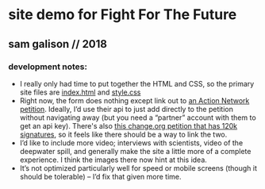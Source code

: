# site demo for Fight For The Future

## sam galison  //  2018

### development notes:

- I really only had time to put together the HTML and CSS, so the primary site files are [index.html](index.html) and [style.css](assets/css/style.css)
- Right now, the form does nothing except link out to [an Action Network petition](https://actionnetwork.org/petitions/stop-offshore-drilling?p_name=&email=). Ideally, I’d use their api to just add directly to the petition without navigating away (but you need a “partner” account with them to get an api key). There's also [this change.org petition that has 120k signatures](https://www.change.org/p/stop-offshore-oil-and-gas-drilling), so it feels like there should be a way to link the two.
- I’d like to include more video; interviews with scientists, video of the deepwater spill, and generally make the site a little more of a complete experience. I think the images there now hint at this idea.
- It’s not optimized particularly well for speed or mobile screens (though it should be tolerable) – I’d fix that given more time.
